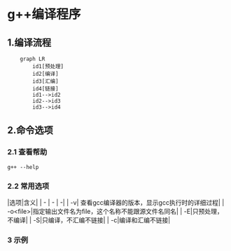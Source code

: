 # g++编译程序

## 1.编译流程
```mermaid
    graph LR
        id1[预处理]
        id2[编译]
        id3[汇编]
        id4[链接]
        id1-->id2
        id2-->id3
        id3-->id4
``` 
## 2.命令选项
### 2.1 查看帮助
```
g++ --help
```
### 2.2 常用选项
|选项|含义|
| - | - | -|
| -v| 查看gcc编译器的版本，显示gcc执行时的详细过程|
| -o\<file>|指定输出文件名为file，这个名称不能跟源文件名同名|
| -E|只预处理，不编译|
| -S|只编译，不汇编不链接|
| -c|编译和汇编不链接|
### 3 示例
